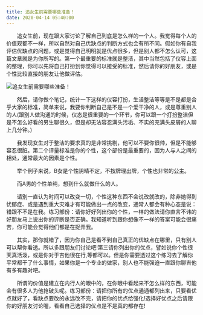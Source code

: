 ```yaml
---
title: 追女生前需要哪些准备！
date: 2020-04-14 05:40:00
---
```




　　追女生前，现在跟大家讨论了解自己到底是怎么样的一个人。我觉得每个人的价值观都不一样，所以自然对自己优缺点的判断方式也会有所不同。假如你有自我评估优缺点的问题，或是觉得自己明明就是优点很多，但是别人都不怎么认可，这篇文章就是为你所写的。第一个最重要的标准就是整洁，其中当然包括了仪容上面的整理，你可以先将自己打扮到你觉得可以接受的标准，然后请你的好朋友，或是个性比较直接的朋友让他做评估。

![追女生前需要哪些准备！](/img/b557910d0938c3ee7c443460ffdeb026.jpg)

　　然后，请你做个笔记，统计一下这样的仪容打扮，生活整洁等等是不是都是合乎大家的标准，简单来说，我要你判断自己是不是一个爱干净的人，或是尊重别人的人(跟别人做沟通的时候，仪态是很重要的一个环节，你可以跟一个打扮整洁但是不怎么好看的男生聊很久，但是却无法容忍满头污垢、不实的充满头皮屑的人聊上几分钟。)

　　我发现女生对于整洁的要求真的是非常挑剔，他可以不要你很帅，但是不能够容忍很脏。第二个评量标准是你的个性，这个部份是最重要的，因为人与人之间的相处，通常最大的因素是个性。

　　举个例子来说，B女是个性阴晴不定，不按牌理出牌，个性也非常的公主。

　　而A男的个性单纯，想到什么就做什么的人。

　　请别一直认为时间可以改变一切，个性这种东西不会说改就改的，除非她得到忧郁症、或是遇到重大灾难才有可能做出一点的改变，通常人都会有种心态是说：错跟不不是在我。练习部份：请你好好列出你的个性，一样的做法请你直言不讳的好朋友马上说出你的评断是否正确。我知道听到跟你想像不一样的答案可能会很痛苦，你可能会觉得他们都是在捉弄我。

　　其实，那你就错了，因为你自己是看不到自己真正的优缺点在哪里，只有别人可以帮你看透。所以多跟朋友们讨论吧!第三请你列出你的优点，譬如说你个性很天真活泼，或是你对于吉他很在行,等都可以。但是你需要透过这个练习去了解你平常都干了什么事情，如果你是一个专业的做家，别人也不能强迫一直跟你聊吉他有多有趣对吧。

　　所谓的价值是建立在内行人的眼中的，在你眼中看起来不怎么样的东西，可能会有很多人为他抢破头呢。练习部份：请把你所有的优点通通都列出来，只要看优点就好了，看缺点要改的永远改不完，请把你的优点给强化!选择好优点之后请跟你的好朋友讨论喔，看看自己选择的优点是不是真的都存在!